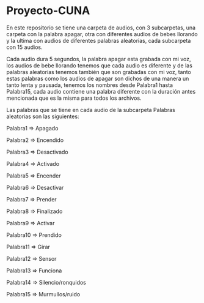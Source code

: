 # Proyecto-CUNA
En este repositorio se tiene una carpeta de audios, con 3 subcarpetas, una carpeta con la palabra apagar,
otra con diferentes audios de bebes llorando y la ultima con audios de diferentes palabras aleatorias, cada subcarpeta con 15 audios.

Cada audio dura 5 segundos, la palabra apagar esta grabada con mi voz, los audios de bebe llorando tenemos que cada audio es diferente y
de las palabras aleatorias tenemos también que son grabadas con mi voz, tanto estas palabras como los audios de apagar son dichos de una
manera un tanto lenta y pausada, tenemos los nombres desde Palabra1 hasta Palabra15, cada audio contiene una palabra diferente con la
duración antes mencionada que es la misma para todos los archivos.

Las palabras que se tiene en cada audio de la subcarpeta Palabras aleatorias son las siguientes:

Palabra1 => Apagado

Palabra2 => Encendido

Palabra3 => Desactivado

Palabra4 => Activado

Palabra5 => Encender

Palabra6 => Desactivar

Palabra7 => Prender

Palabra8 => Finalizado

Palabra9 => Activar

Palabra10 => Prendido

Palabra11 => Girar

Palabra12 => Sensor

Palabra13 => Funciona

Palabra14 => Silencio/ronquidos

Palabra15 => Murmullos/ruido
